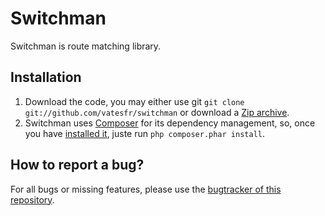 # Switchman

Switchman is route matching library.

## Installation

1. Download the code, you may either use git `git clone git://github.com/vatesfr/switchman` or download a [Zip archive](https://github.com/vatesfr/switchman/archive/master.zip).
2. Switchman uses [Composer](https://getcomposer.org) for its dependency management, so, once you have [installed it](https://getcomposer.org/download/), juste run `php composer.phar install`.

## How to report a bug?

For all bugs or missing features, please use the [bugtracker of this repository](https://github.com/vatesfr/switchman/issues).
